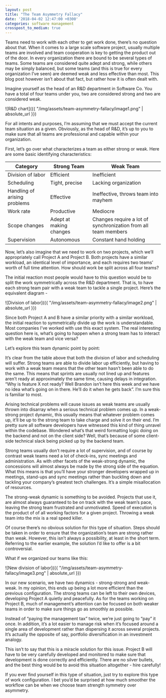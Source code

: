 ```yaml
---
layout: post
title: "The Team Asymmetry Fallacy"
date: '2018-04-02 12:47:00 +0300'
categories: software management
crosspost_to_medium: true
---
```


Teams need to work with each other to get work done, there’s no question about that. When it comes to a large scale software project, usually multiple teams are involved and team cooperation is key to getting the product out of the door. In every organization there are bound to be several types of teams. Some teams are considered quite adept and strong, while others may be simply balanced, but some teams (and this is true for every organization I’ve seen) are deemed weak and less effective than most. This blog post however isn’t about that fact, but rather how it is often dealt with.

Imagine yourself as the head of an R&D department in Software Co. You have a total of four teams under you, two are considered strong and two are considered weak.

![R&D chart]({{ "/img/assets/team-asymmetry-fallacy/image1.png" | absolute_url }})

For all intents and purposes, I’m assuming that we must accept the current team situation as a given. Obviously, as the head of R&D, it’s up to you to make sure that all teams are professional and capable within your organization. 

First, let’s go over what characterizes a team as either strong or weak. Here are some basic identifying characteristics:


|Category|Strong Team|Weak Team|
|-------|--------|---------|
|Division of labor|Efficient|Inefficient|
|Scheduling|Tight, precise|Lacking organization|
|Handling of arising problems|Effective|Ineffective, throws team into mayhem|
Work rate|Productive|Mediocre|
|Scope changes|Adept at making changes|Changes require a lot of synchronization from all team members|
|Supervision|Autonomous|Constant hand holding|


Now, let’s also imagine that we need to work on two projects, which we’ll appropriately call Project A and Project B. Both projects have a similar workload, an identical level of importance, and each requires two teams’ worth of full time attention. How should work be split across all four teams?

The initial reaction most people would have to this question would be to split the work symmetrically across the R&D department. That is, to have each strong team pair with a weak team to tackle a single project. Here’s the equivalent diagram - 

![Division of labor]({{ "/img/assets/team-asymmetry-fallacy/image2.png" | absolute_url }})

Since both Project A and B have a similar priority with a similar workload, the initial reaction to symmetrically divide up the work is understandable. Most companies I’ve worked with use this exact system. The real interesting question here is, what’s going to happen when a strong team has to interact with the weak team and vice versa?

Let’s explore this team dynamic point by point:

It’s clear from the table above that both the division of labor and scheduling will suffer. Strong teams are able to divide labor up efficiently, but having to work with a weak team means that the other team hasn’t been able to do the same. This means that sprints are usually not lined up and features aren’t ready at approximately the same time, causing delays in integration. “Why is feature X not ready? Well Brandon isn’t here this week and we have no idea what’s going on in there. He’ll do it when he gets back”. I’m sure this is familiar to most.

Arising technical problems will cause issues as weak teams are usually thrown into disarray when a serious technical problem comes up. In a weak-strong project dynamic, this usually means that whatever problem comes up, it’ll be up to the strong team to take charge and solve it on their end. I’m pretty sure all software developers have witnessed this kind of thing unravel within the codebase. Wondered what’s that weird formatting logic doing on the backend and not on the client side? Well, that’s because of some client-side technical slack being picked up by the backend team.

Strong teams usually don’t require a lot of supervision, and of course by contrast weak teams need a lot of check-ins, sync meetings and administration. As with other facets of the weak-strong dynamic, the concessions will almost always be made by the strong side of the equation. What this means is that you’ll have your stronger developers wrapped up in meetings, stand-ups and sync meetings rather than buckling down and tackling your company’s greatest tech challenges. It’s a simple misallocation of resources.

The strong-weak dynamic is something to be avoided. Projects that use it, are almost always guaranteed to be on track with the weak team’s pace, leaving the strong team frustrated and unmotivated. Speed of execution is the product of of all working factors for a given project. Throwing a weak team into the mix is a real speed killer.

Of course there’s no obvious solution for this type of situation. Steps should be taken in order to ensure that the organization’s team are strong rather than weak. However, this isn’t always a possibility, at least in the short term. Referring to the earlier example, the solution I’d like to offer is a bit controversial. 

What if we organized our teams like this:

![New division of labor]({{ "/img/assets/team-asymmetry-fallacy/image3.png" | absolute_url }})

In our new scenario, we have two dynamics - strong-strong and weak-weak. In my opinion, this ends up being a lot more efficient than the previous configuration. The strong teams can be left to their own devices, developing Project A quietly and peacefully. As for the teams working on Project B, much of management’s attention can be focused on both weaker teams in order to make sure things go as smoothly as possible. 

Instead of “paying the management tax” twice, we’re just going to “pay” it once. In addition, it’s a lot easier to manage risk when it’s focused around a single area of development rather than dispersing it across several projects. It’s actually the opposite of say, portfolio diversification in an investment analogy.

This isn’t to say that this is a miracle solution for this issue. Project B will have to be very carefully developed and monitored to make sure that development is done correctly and efficiently. There are no silver bullets, and the best thing would be to avoid this situation altogether - hire carefully!

If you ever find yourself in this type of situation, just try to explore this type of work configuration. I bet you’d be surprised at how much smoother the workflow can be when we choose team strength symmetry over asymmetry. 
